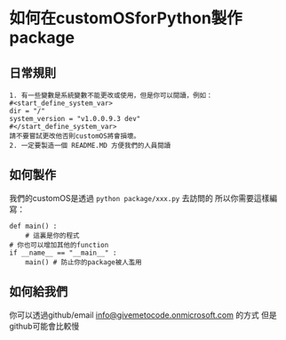 # 如何在customOSforPython製作package
## 日常規則
```
1. 有一些變數是系統變數不能更改或使用，但是你可以閱讀，例如：
#<start_define_system_var>
dir = "/"
system_version = "v1.0.0.9.3 dev"
#</start_define_system_var>
請不要嘗試更改他否則customOS將會損壞。
2. 一定要製造一個 README.MD 方便我們的人員閱讀
```
## 如何製作
我們的customOS是透過 `python package/xxx.py` 去訪問的 所以你需要這樣編寫：
```
def main() :
    # 這裏是你的程式
# 你也可以增加其他的function
if __name__ == "__main__" :
    main() # 防止你的package被人濫用
```
## 如何給我們
你可以透過github/email info@givemetocode.onmicrosoft.com 的方式 但是github可能會比較慢
